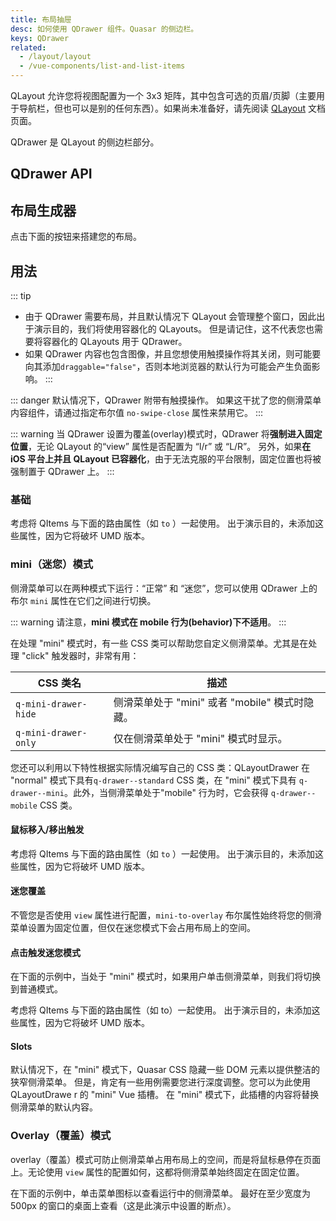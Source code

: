 ```yaml
---
title: 布局抽屉
desc: 如何使用 QDrawer 组件。Quasar 的侧边栏。
keys: QDrawer
related:
  - /layout/layout
  - /vue-components/list-and-list-items
---
```


QLayout 允许您将视图配置为一个 3x3 矩阵，其中包含可选的页眉/页脚（主要用于导航栏，但也可以是别的任何东西）。如果尚未准备好，请先阅读  [QLayout](/layout/layout) 文档页面。

QDrawer 是 QLayout 的侧边栏部分。

## QDrawer API
<doc-api file="QDrawer" />

## 布局生成器
点击下面的按钮来搭建您的布局。

<q-btn push color="brand-primary" icon-right="launch" label="布局生成器" href="/layout-builder" target="_blank" rel="noopener noreferrer" />

## 用法
::: tip
* 由于 QDrawer 需要布局，并且默认情况下 QLayout 会管理整个窗口，因此出于演示目的，我们将使用容器化的 QLayouts。 但是请记住，这不代表您也需要将容器化的 QLayouts 用于 QDrawer。
* 如果 QDrawer 内容也包含图像，并且您想使用触摸操作将其关闭，则可能要向其添加`draggable="false"`，否则本地浏览器的默认行为可能会产生负面影响。
:::

::: danger
默认情况下，QDrawer 附带有触摸操作。 如果这干扰了您的侧滑菜单内容组件，请通过指定布尔值       `no-swipe-close` 属性来禁用它。
:::

::: warning
当 QDrawer 设置为覆盖(overlay)模式时，QDrawer 将**强制进入固定位置**，无论 QLayout 的“view” 属性是否配置为 “l/r” 或 “L/R”。 另外，如果**在 iOS 平台上并且 QLayout 已容器化**，由于无法克服的平台限制，固定位置也将被强制置于 QDrawer 上。
:::

### 基础

<doc-example title="基础" file="QDrawer/Basic" />

考虑将 QItems 与下面的路由属性（如 `to` ）一起使用。 出于演示目的，未添加这些属性，因为它将破坏 UMD 版本。

<doc-example title="搭配导航菜单" file="QDrawer/Menu" />

<doc-example title="无边框菜单" file="QDrawer/MenuSeamless" />

<doc-example title="顶部图片" file="QDrawer/HeaderPicture" />

### mini（迷您）模式

侧滑菜单可以在两种模式下运行：“正常” 和 “迷您”，您可以使用 QDrawer 上的布尔 `mini` 属性在它们之间进行切换。

::: warning
请注意，**mini 模式在 mobile 行为(behavior)下不适用**。
:::

在处理 "mini" 模式时，有一些 CSS 类可以帮助您自定义侧滑菜单。尤其是在处理  "click" 触发器时，非常有用：

| CSS 类名 | 描述 |
| --- | --- |
| `q-mini-drawer-hide` | 侧滑菜单处于 "mini" 或者 "mobile" 模式时隐藏。 |
| `q-mini-drawer-only` | 仅在侧滑菜单处于   "mini" 模式时显示。 |

您还可以利用以下特性根据实际情况编写自己的 CSS 类：QLayoutDrawer 在 "normal" 模式下具有`q-drawer--standard` CSS 类，在 "mini" 模式下具有 `q-drawer--mini`。此外，当侧滑菜单处于"mobile" 行为时，它会获得 `q-drawer--mobile` CSS 类。

#### 鼠标移入/移出触发

考虑将 QItems 与下面的路由属性（如 `to` ）一起使用。 出于演示目的，未添加这些属性，因为它将破坏 UMD 版本。

<doc-example title="鼠标移入移出触发迷您模式 " file="QDrawer/MiniMouseEvents" />

#### 迷您覆盖

不管您是否使用 `view` 属性进行配置，`mini-to-overlay` 布尔属性始终将您的侧滑菜单设置为固定位置，但仅在迷您模式下会占用布局上的空间。

<doc-example title="Mini to overlay" file="QDrawer/MiniToOverlay" />

#### 点击触发迷您模式

在下面的示例中，当处于 "mini" 模式时，如果用户单击侧滑菜单，则我们将切换到普通模式。

考虑将 QItems 与下面的路由属性（如 to）一起使用。 出于演示目的，未添加这些属性，因为它将破坏 UMD 版本。

<doc-example title="点击触发迷您模式" file="QDrawer/MiniClickEvent" />

#### Slots
默认情况下，在 "mini" 模式下，Quasar CSS 隐藏一些 DOM 元素以提供整洁的狭窄侧滑菜单。 但是，肯定有一些用例需要您进行深度调整。您可以为此使用 QLayoutDrawe r 的 "mini" Vue 插槽。 在  "mini" 模式下，此插槽的内容将替换侧滑菜单的默认内容。

<doc-example title="使用插槽自定义迷您模式的内容" file="QDrawer/MiniSlot" />

### Overlay（覆盖）模式

overlay（覆盖）模式可防止侧滑菜单占用布局上的空间，而是将鼠标悬停在页面上。无论使用  `view` 属性的配置如何，这都将侧滑菜单始终固定在固定位置。

在下面的示例中，单击菜单图标以查看运行中的侧滑菜单。 最好在至少宽度为 500px 的窗口的桌面上查看（这是此演示中设置的断点）。

<doc-example title="Overlay mode" file="QDrawer/OverlayMode" />
